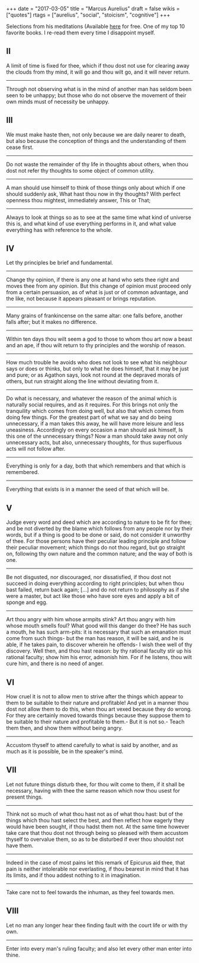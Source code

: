 +++
date = "2017-03-05"
title = "Marcus Aurelius"
draft = false
wikis = ["quotes"]
rtags = ["aurelius", "social", "stoicism", "cognitive"]
+++

Selections from his meditations (Available
[here](http://classics.mit.edu/Antoninus/meditations.html) for free. One of
my top 10 favorite books. I re-read them every time I disappoint myself.

## II

A limit of time is fixed for thee, which if thou dost not use for clearing away
the clouds from thy mind, it will go and thou wilt go, and it will never
return.

---

Through not observing what is in the mind of another man has seldom been seen
to be unhappy; but those who do not observe the movement of their own minds
must of necessity be unhappy.

## III

We must make haste then, not only because we are daily nearer to death, but
also because the conception of things and the understanding of them cease
first.

---

Do not waste the remainder of thy life in thoughts about others, when thou dost
not refer thy thoughts to some object of common utility.

---

A man should use himself to think of those things only about which if one
should suddenly ask, What hast thou now in thy thoughts? With perfect openness
thou mightest, immediately answer, This or That;

---

Always to look at things so as to see at the same time what kind of universe
this is, and what kind of use everything performs in it, and what value
everything has with reference to the whole.

## IV

Let thy principles be brief and fundamental.

---

Change thy opinion, if there is any one at hand who sets thee right and moves
thee from any opinion. But this change of opinion must proceed only from a
certain persuasion, as of what is just or of common advantage, and the like,
not because it appears pleasant or brings reputation.

---

Many grains of frankincense on the same altar: one falls before, another falls
after; but it makes no difference.

---

Within ten days thou wilt seem a god to those to whom thou art now a beast and
an ape, if thou wilt return to thy principles and the worship of reason.

---

How much trouble he avoids who does not look to see what his neighbour says or
does or thinks, but only to what he does himself, that it may be just and pure;
or as Agathon says, look not round at the depraved morals of others, but run
straight along the line without deviating from it.

---

Do what is necessary, and whatever the reason of the animal which is naturally
social requires, and as it requires. For this brings not only the tranquility
which comes from doing well, but also that which comes from doing few things.
For the greatest part of what we say and do being unnecessary, if a man takes
this away, he will have more leisure and less uneasiness. Accordingly on every
occasion a man should ask himself, Is this one of the unnecessary things? Now a
man should take away not only unnecessary acts, but also, unnecessary thoughts,
for thus superfluous acts will not follow after.

---

Everything is only for a day, both that which remembers and that which is
remembered.

---

Everything that exists is in a manner the seed of that which will be.

## V

Judge every word and deed which are according to nature to be fit for thee; and
be not diverted by the blame which follows from any people nor by their words,
but if a thing is good to be done or said, do not consider it unworthy of thee.
For those persons have their peculiar leading principle and follow their
peculiar movement; which things do not thou regard, but go straight on,
following thy own nature and the common nature; and the way of both is one.

---

Be not disgusted, nor discouraged, nor dissatisfied, if thou dost not succeed
in doing everything according to right principles; but when thou bast failed,
return back again; [...] and do not return to philosophy as if she were a
master, but act like those who have sore eyes and apply a bit of sponge and
egg.

---

Art thou angry with him whose armpits stink? Art thou angry with him whose
mouth smells foul? What good will this danger do thee? He has such a mouth, he
has such arm-pits: it is necessary that such an emanation must come from such
things- but the man has reason, it will be said, and he is able, if he takes
pain, to discover wherein he offends- I wish thee well of thy discovery. Well
then, and thou hast reason: by thy rational faculty stir up his rational
faculty; show him his error, admonish him. For if he listens, thou wilt cure
him, and there is no need of anger.

## VI

How cruel it is not to allow men to strive after the things which appear to
them to be suitable to their nature and profitable! And yet in a manner thou
dost not allow them to do this, when thou art vexed because they do wrong. For
they are certainly moved towards things because they suppose them to be
suitable to their nature and profitable to them.- But it is not so.- Teach them
then, and show them without being angry.

---

Accustom thyself to attend carefully to what is said by another, and as much as
it is possible, be in the speaker's mind.

## VII


Let not future things disturb thee, for thou wilt come to them, if it shall be
necessary, having with thee the same reason which now thou usest for present
things.

---

Think not so much of what thou hast not as of what thou hast: but of the things
which thou hast select the best, and then reflect how eagerly they would have
been sought, if thou hadst them not. At the same time however take care that
thou dost not through being so pleased with them accustom thyself to overvalue
them, so as to be disturbed if ever thou shouldst not have them.

---

Indeed in the case of most pains let this remark of Epicurus aid thee, that
pain is neither intolerable nor everlasting, if thou bearest in mind that it
has its limits, and if thou addest nothing to it in imagination.

---

Take care not to feel towards the inhuman, as they feel towards men.

## VIII

Let no man any longer hear thee finding fault with the court life or with thy
own.

---

Enter into every man's ruling faculty; and also let every other man enter into
thine.
